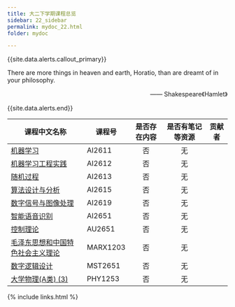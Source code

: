 ```yaml
---
title: 大二下学期课程总览
sidebar: 22_sidebar
permalink: mydoc_22.html
folder: mydoc

---
```


{{site.data.alerts.callout_primary}}
<p>There are more things in heaven and earth, Horatio, than are dreamt of in your philosophy.</p>
<p align="right">—— Shakespeare《Hamlet》</p>

{{site.data.alerts.end}}

<div class="datatable-begin"></div>

| 课程中文名称                                         | 课程号   | 是否存在内容 | 是否有笔记等资源 | 贡献者 |
| ---------------------------------------------------- | -------- | :----------: | :--------------: | ------ |
| [机器学习](22_AI2611.html)                           | AI2611   |      否      |        无        |        |
| [机器学习工程实践](22_AI2612.html)                   | AI2612   |      否      |        无        |        |
| [随机过程](22_AI2613.html)                           | AI2613   |      否      |        无        |        |
| [算法设计与分析](22_AI2615.html)                     | AI2615   |      否      |        无        |        |
| [数字信号与图像处理](22_AI2619.html)                 | AI2619   |      否      |        无        |        |
| [智能语音识别](22_AI2651.html)                       | AI2651   |      否      |        无        |        |
| [控制理论](22_AU2651.html)                           | AU2651   |      否      |        无        |        |
| [毛泽东思想和中国特色社会主义理论](22_MARX1203.html) | MARX1203 |      否      |        无        |        |
| [数字逻辑设计](22_MST2651.html)                      | MST2651  |      否      |        无        |        |
| [大学物理(A类) (3)](22_PHY1253.html)                 | PHY1253  |      否      |        无        |        |

<div class="datatable-end"></div>

{% include links.html %}